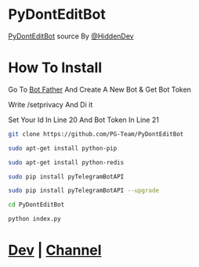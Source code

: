 # PyDontEditBot
[PyDontEditBot](https://t.me/PyDontEditBot) source By [@HiddenDev](https://t.me/HiddenDev)
# How To Install 
Go To [Bot Father](https://t.me/botfather) And Create A New Bot & Get Bot Token

Write /setprivacy And Di it

Set Your Id In Line 20 And Bot Token In Line 21 

```sh
git clone https://github.com/PG-Team/PyDontEditBot

sudo apt-get install python-pip

sudo apt-get install python-redis

sudo pip install pyTelegramBotAPI

sudo pip install pyTelegramBotAPI --upgrade

cd PyDontEditBot
```
```python
python index.py
```

# [Dev](https://t.me/HiddenDev) | [Channel](https://t.me/PG_TM)
